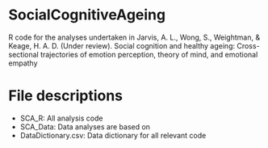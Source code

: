 # SocialCognitiveAgeing

R code for the analyses undertaken in Jarvis, A. L., Wong, S., Weightman, & Keage, H. A. D. (Under review). Social cognition and healthy ageing: Cross-sectional trajectories of emotion perception, theory of mind, and emotional empathy

# File descriptions
* SCA_R: All  analysis code
* SCA_Data: Data analyses are based on
* DataDictionary.csv: Data dictionary for all relevant code
